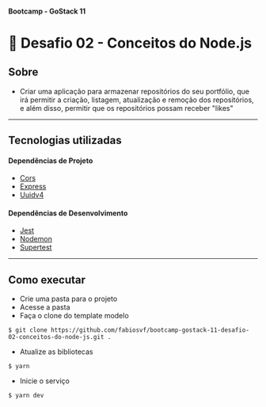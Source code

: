 ####  Bootcamp - GoStack 11
# 🚀 Desafio 02 - Conceitos do Node.js

## Sobre
- Criar uma aplicação para armazenar repositórios do seu portfólio, que irá permitir a criação, listagem, atualização e remoção dos repositórios, e além disso, permitir que os repositórios possam receber "likes"

---

## Tecnologias utilizadas

#### Dependências de Projeto
- [Cors](https://yarnpkg.com/package/cors)
- [Express](https://yarnpkg.com/package/express)
- [Uuidv4](https://yarnpkg.com/package/uuidv4)

#### Dependências de Desenvolvimento
- [Jest](https://yarnpkg.com/package/jest)
- [Nodemon](https://yarnpkg.com/package/nodemon)
- [Supertest](https://yarnpkg.com/package/supertest)

---

## Como executar
- Crie uma pasta para o projeto
- Acesse a pasta
- Faça o clone do template modelo
```
$ git clone https://github.com/fabiosvf/bootcamp-gostack-11-desafio-02-conceitos-do-node-js.git .
```
- Atualize as bibliotecas
```
$ yarn
```
- Inicie o serviço
```
$ yarn dev
```